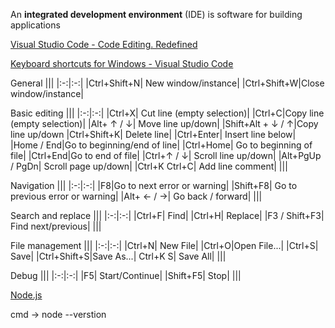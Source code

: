 An **integrated development environment** (IDE) is software for building applications

[Visual Studio Code - Code Editing. Redefined](https://code.visualstudio.com/)

[Keyboard shortcuts for Windows - Visual Studio Code](https://code.visualstudio.com/shortcuts/keyboard-shortcuts-windows.pdf)



General
|||
|:-:|:-:|
|Ctrl+Shift+N| New window/instance|
|Ctrl+Shift+W|Close window/instance|

Basic editing
|||
|:-:|:-:|
|Ctrl+X| Cut line (empty selection)|
|Ctrl+C|Copy line (empty selection)| 
|Alt+ ↑ / ↓| Move line up/down|
|Shift+Alt + ↓ / ↑|Copy line up/down 
|Ctrl+Shift+K| Delete line|
|Ctrl+Enter| Insert line below|
|Home / End|Go to beginning/end of line|
|Ctrl+Home| Go to beginning of file|
|Ctrl+End|Go to end of file|
|Ctrl+↑ / ↓| Scroll line up/down|
|Alt+PgUp / PgDn| Scroll page up/down|
|Ctrl+K Ctrl+C| Add line comment|
|||

Navigation
|||
|:-:|:-:|
|F8|Go to next error or warning|
|Shift+F8| Go to previous error or warning|
|Alt+ ← / →| Go back / forward|
|||

Search and replace
|||
|:-:|:-:|
|Ctrl+F| Find|
|Ctrl+H| Replace|
|F3 / Shift+F3| Find next/previous|
|||


File management
|||
|:-:|:-:|
|Ctrl+N| New File|
|Ctrl+O|Open File...| 
|Ctrl+S| Save|
|Ctrl+Shift+S|Save As...|
Ctrl+K S| Save All|
|||


Debug
|||
|:-:|:-:|
|F5| Start/Continue| 
|Shift+F5| Stop|
|||



[Node.js](https://nodejs.org/en/)

cmd -> node --verstion
